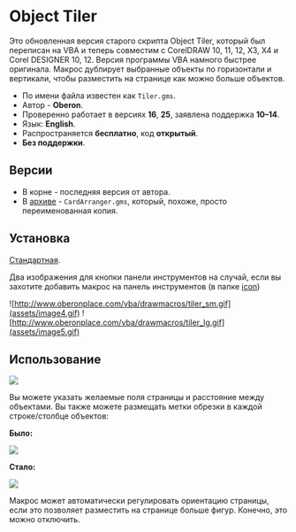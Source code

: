 # Object Tiler

Это обновленная версия старого скрипта Object Tiler, который был переписан на VBA и теперь совместим с CorelDRAW 10, 11, 12, X3, X4 и Corel DESIGNER 10, 12. Версия программы VBA намного быстрее оригинала. Макрос дублирует выбранные объекты по горизонтали и вертикали, чтобы разместить на странице как можно больше объектов.

- По имени файла известен как `Tiler.gms`.
- Автор - **Oberon**.
- Проверенно работает в версиях **16**, **25**, заявлена поддержка **10–14**.
- Язык: **English**.
- Распространяется **бесплатно**, код **открытый**.
- **Без поддержки**.

## Версии

- В корне - последняя версия от автора.
- В [архиве](archive/) - `CardArranger.gms`, который, похоже, просто переименованная копия.

## Установка

[Стандартная](../../articles/installation.md).

Два изображения для кнопки панели инструментов на случай, если вы захотите добавить макрос на панель инструментов (в папке [icon](icon/))

![http://www.oberonplace.com/vba/drawmacros/tiler_sm.gif](assets/image4.gif)
![http://www.oberonplace.com/vba/drawmacros/tiler_lg.gif](assets/image5.gif)

## Использование

![](assets/image1.gif)

Вы можете указать желаемые поля страницы и расстояние между объектами. Вы также можете размещать метки обрезки в каждой строке/столбце объектов:

**Было:**

![](assets/image2.gif)

**Стало:**

![](assets/image3.gif)

Макрос может автоматически регулировать ориентацию страницы, если это позволяет разместить на странице больше фигур. Конечно, это можно отключить.